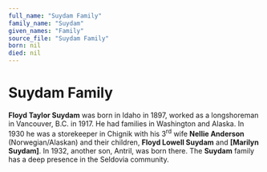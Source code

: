 ```yaml
---
full_name: "Suydam Family"
family_name: "Suydam"
given_names: "Family"
source_file: "Suydam Family"
born: nil
died: nil
---
```

# Suydam Family

**Floyd Taylor Suydam** was born in Idaho in 1897, worked as a
longshoreman in Vancouver, B.C. in 1917. He had families in Washington
and Alaska. In 1930 he was a storekeeper in Chignik with his
3<sup>rd</sup> wife **Nellie Anderson** (Norwegian/Alaskan) and their
children, **Floyd Lowell Suydam** and **\[Marilyn Suydam\]**. In 1932,
another son, Antril, was born there. The **Suydam** family has a deep
presence in the Seldovia community.


